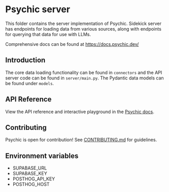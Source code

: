 # Psychic server

This folder contains the server implementation of Psychic. Sidekick server has endpoints for loading data from various sources, along with endpoints for querying that data for use with LLMs.

Comprehensive docs can be found at https://docs.psychic.dev/

## Introduction

The core data loading functionality can be found in `connectors` and the API server code can be found in `server/main.py`. The Pydantic data models can be found under `models`.

## API Reference
View the API reference and interactive playground in the [Psychic docs](https://docs.psychic.dev/api-reference/authentication).

## Contributing

Psychic is open for contribution! See [CONTRIBUTING.md](../CONTRIBUTING.md) for guidelines.

## Environment variables

- SUPABASE_URL
- SUPABASE_KEY
- POSTHOG_API_KEY
- POSTHOG_HOST